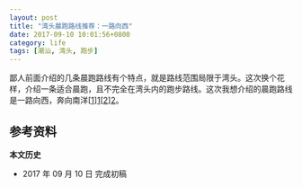 ```yaml
---
layout: post
title: "湾头晨跑路线推荐：一路向西"
date: 2017-09-10 10:01:56+0800
category: life
tags: [潮汕, 湾头, 跑步]
---
```


鄙人前面介绍的几条晨跑路线有个特点，就是路线范围局限于湾头。这次换个花样，介绍一条适合晨跑，且不完全在湾头内的跑步路线。这次我想介绍的晨跑路线是一路向西，奔向南洋[[1]][1][[2]][2]。



## 参考资料

[1]: https://mp.weixin.qq.com/s/CXpu6Ui4I4YnJ5iVMAYgoQ "史说 | 搜写掌故说南洋：十万乡人与南洋陇"
[2]: http://blog.tianya.cn/blogger/post_show.asp?BlogID=268033&PostID=4845489 "莲上+莲下=南洋? 不是的噢!"

**本文历史**

* 2017 年 09 月 10 日 完成初稿
